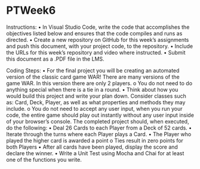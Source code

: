 # PTWeek6
Instructions:
•	In Visual Studio Code, write the code that accomplishes the objectives listed below and ensures that the code compiles and runs as directed. 
•	Create a new repository on GitHub for this week’s assignments and push this document, with your project code, to the repository.
•	Include the URLs for this week’s repository and video where instructed.
•	Submit this document as a .PDF file in the LMS.

Coding Steps:
•	For the final project you will be creating an automated version of the classic card game WAR! There are many versions of the game WAR. In this version there are only 2 players.
o	You do not need to do anything special when there is a tie in a round.
•	Think about how you would build this project and write your plan down. Consider classes such as: Card, Deck, Player, as well as what properties and methods they may include. 
o	You do not need to accept any user input, when you run your code, the entire game should play out instantly without any user input inside of your browser’s console.
The completed project should, when executed, do the following:
•	Deal 26 Cards to each Player from a Deck of 52 cards.
•	Iterate through the turns where each Player plays a Card.
•	The Player who played the higher card is awarded a point
o	Ties result in zero points for both Players
•	After all cards have been played, display the score and declare the winner.
•	Write a Unit Test using Mocha and Chai for at least one of the functions you write.

